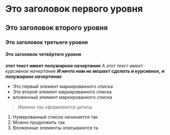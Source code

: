 # Это заголовок первого уровня
## Это заголовок второго уровня
### Это заголовок третьего уровня
#### Это заголовок четвёртого уровня
**этот текст имеет полужирное начертание**
*А этот текст имеет курсивное начертание*
***И ничто нам не мешает сделать и курсивное, и полужирное начертание***
- Это первый элемент маркированного списка
- Это второй элемент маркированного списка
- вложенный элемент маркированного списка
> Именно так оформляются цитаты
1. Нумерованный список начинается так
2. Можно продолжить так
1. Вложенные элементы описываются та
